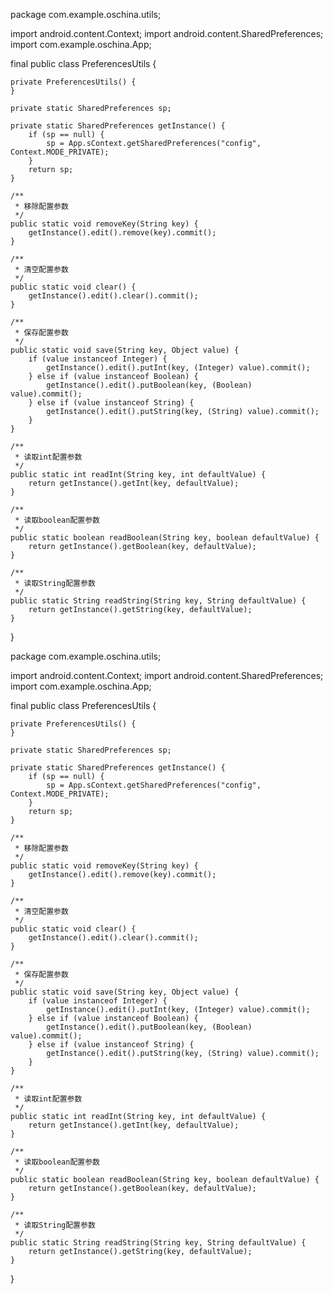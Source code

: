 package com.example.oschina.utils;

import android.content.Context;
import android.content.SharedPreferences;
import com.example.oschina.App;

final public class PreferencesUtils {

    private PreferencesUtils() {
    }

    private static SharedPreferences sp;

    private static SharedPreferences getInstance() {
        if (sp == null) {
            sp = App.sContext.getSharedPreferences("config", Context.MODE_PRIVATE);
        }
        return sp;
    }

    /**
     * 移除配置参数
     */
    public static void removeKey(String key) {
        getInstance().edit().remove(key).commit();
    }

    /**
     * 清空配置参数
     */
    public static void clear() {
        getInstance().edit().clear().commit();
    }

    /**
     * 保存配置参数
     */
    public static void save(String key, Object value) {
        if (value instanceof Integer) {
            getInstance().edit().putInt(key, (Integer) value).commit();
        } else if (value instanceof Boolean) {
            getInstance().edit().putBoolean(key, (Boolean) value).commit();
        } else if (value instanceof String) {
            getInstance().edit().putString(key, (String) value).commit();
        }
    }

    /**
     * 读取int配置参数
     */
    public static int readInt(String key, int defaultValue) {
        return getInstance().getInt(key, defaultValue);
    }

    /**
     * 读取boolean配置参数
     */
    public static boolean readBoolean(String key, boolean defaultValue) {
        return getInstance().getBoolean(key, defaultValue);
    }

    /**
     * 读取String配置参数
     */
    public static String readString(String key, String defaultValue) {
        return getInstance().getString(key, defaultValue);
    }

}

package com.example.oschina.utils;

import android.content.Context;
import android.content.SharedPreferences;
import com.example.oschina.App;

final public class PreferencesUtils {

    private PreferencesUtils() {
    }

    private static SharedPreferences sp;

    private static SharedPreferences getInstance() {
        if (sp == null) {
            sp = App.sContext.getSharedPreferences("config", Context.MODE_PRIVATE);
        }
        return sp;
    }

    /**
     * 移除配置参数
     */
    public static void removeKey(String key) {
        getInstance().edit().remove(key).commit();
    }

    /**
     * 清空配置参数
     */
    public static void clear() {
        getInstance().edit().clear().commit();
    }

    /**
     * 保存配置参数
     */
    public static void save(String key, Object value) {
        if (value instanceof Integer) {
            getInstance().edit().putInt(key, (Integer) value).commit();
        } else if (value instanceof Boolean) {
            getInstance().edit().putBoolean(key, (Boolean) value).commit();
        } else if (value instanceof String) {
            getInstance().edit().putString(key, (String) value).commit();
        }
    }

    /**
     * 读取int配置参数
     */
    public static int readInt(String key, int defaultValue) {
        return getInstance().getInt(key, defaultValue);
    }

    /**
     * 读取boolean配置参数
     */
    public static boolean readBoolean(String key, boolean defaultValue) {
        return getInstance().getBoolean(key, defaultValue);
    }

    /**
     * 读取String配置参数
     */
    public static String readString(String key, String defaultValue) {
        return getInstance().getString(key, defaultValue);
    }

}
